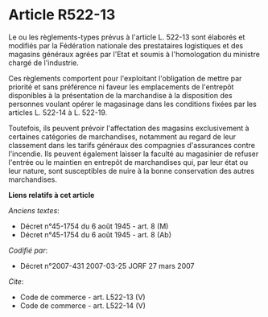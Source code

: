 # Article R522-13

Le ou les règlements-types prévus à l'article L. 522-13 sont élaborés et modifiés par la Fédération nationale des
prestataires logistiques et des magasins généraux agrées par l'Etat et soumis à l'homologation du ministre chargé de
l'industrie. 

Ces règlements comportent pour l'exploitant l'obligation de mettre par priorité et sans préférence ni faveur les emplacements
de l'entrepôt disponibles à la présentation de la marchandise à la disposition des personnes voulant opérer le magasinage
dans les conditions fixées par les articles L. 522-14 à L. 522-19. 

Toutefois, ils peuvent prévoir l'affectation des magasins exclusivement à certaines catégories de marchandises, notamment au
regard de leur classement dans les tarifs généraux des compagnies d'assurances contre l'incendie. Ils peuvent également
laisser la faculté au magasinier de refuser l'entrée ou le maintien en entrepôt de marchandises qui, par leur état ou leur
nature, sont susceptibles de nuire à la bonne conservation des autres marchandises.

**Liens relatifs à cet article**

_Anciens textes_:

  - Décret n°45-1754 du 6 août 1945 - art. 8 (M)
  - Décret n°45-1754 du 6 août 1945 - art. 8 (Ab)

_Codifié par_:

  - Décret n°2007-431 2007-03-25 JORF 27 mars 2007

_Cite_:

  - Code de commerce - art. L522-13 (V)
  - Code de commerce - art. L522-14 (V)
